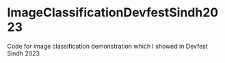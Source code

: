 # ImageClassificationDevfestSindh2023
Code for image classification demonstration which I showed in Devfest Sindh 2023
